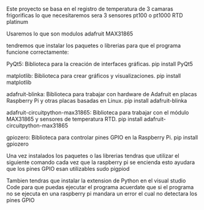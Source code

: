 Este proyecto se basa en el registro de temperatura de 3 camaras frigorificas 
lo que necesitaremos sera 3 sensores pt100 o pt1000 RTD platinum

Usaremos lo que son modulos adafruit MAX31865

tendremos que instalar los paquetes o librerias para que el programa funcione correctamente:

PyQt5: Biblioteca para la creación de interfaces gráficas.
pip install PyQt5

matplotlib: Biblioteca para crear gráficos y visualizaciones.
pip install matplotlib

adafruit-blinka: Biblioteca para trabajar con hardware de Adafruit en placas Raspberry Pi y otras placas basadas en Linux.
pip install adafruit-blinka

adafruit-circuitpython-max31865: Biblioteca para trabajar con el módulo MAX31865 y sensores de temperatura RTD.
pip install adafruit-circuitpython-max31865

gpiozero: Biblioteca para controlar pines GPIO en la Raspberry Pi.
pip install gpiozero

Una vez instalados los paquetes o las librerias tendras que utilizar el siguiente comando cada vez que la raspberry pi
se encienda esto ayudara que los pines GPIO esan utilizables
sudo pigpiod

Tambien tendras que instalar la extension de Python en el visual studio Code para que puedas ejecutar el programa
acuerdate que si el programa no se ejecuta en una raspberry pi mandara un error el cual no detectara los pines GPIO
